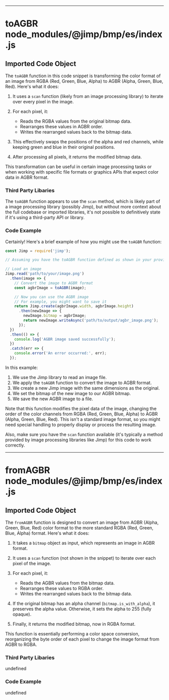 

  

  
---
# toAGBR node_modules/@jimp/bmp/es/index.js
## Imported Code Object
The `toAGBR` function in this code snippet is transforming the color format of an image from RGBA (Red, Green, Blue, Alpha) to AGBR (Alpha, Green, Blue, Red). Here's what it does:

1. It uses a `scan` function (likely from an image processing library) to iterate over every pixel in the image.

2. For each pixel, it:
   - Reads the RGBA values from the original bitmap data.
   - Rearranges these values in AGBR order.
   - Writes the rearranged values back to the bitmap data.

3. This effectively swaps the positions of the alpha and red channels, while keeping green and blue in their original positions.

4. After processing all pixels, it returns the modified bitmap data.

This transformation can be useful in certain image processing tasks or when working with specific file formats or graphics APIs that expect color data in AGBR format.

### Third Party Libaries

The `toAGBR` function appears to use the `scan` method, which is likely part of a image processing library (possibly Jimp), but without more context about the full codebase or imported libraries, it's not possible to definitively state if it's using a third-party API or library.

### Code Example

Certainly! Here's a brief example of how you might use the `toAGBR` function:

```javascript
const Jimp = require('jimp');

// Assuming you have the toAGBR function defined as shown in your provided code

// Load an image
Jimp.read('path/to/your/image.png')
  .then(image => {
    // Convert the image to AGBR format
    const agbrImage = toAGBR(image);

    // Now you can use the AGBR image
    // For example, you might want to save it
    return Jimp.create(agbrImage.width, agbrImage.height)
      .then(newImage => {
        newImage.bitmap = agbrImage;
        return newImage.writeAsync('path/to/output/agbr_image.png');
      });
  })
  .then(() => {
    console.log('AGBR image saved successfully');
  })
  .catch(err => {
    console.error('An error occurred:', err);
  });
```

In this example:

1. We use the Jimp library to read an image file.
2. We apply the `toAGBR` function to convert the image to AGBR format.
3. We create a new Jimp image with the same dimensions as the original.
4. We set the bitmap of the new image to our AGBR bitmap.
5. We save the new AGBR image to a file.

Note that this function modifies the pixel data of the image, changing the order of the color channels from RGBA (Red, Green, Blue, Alpha) to AGBR (Alpha, Green, Blue, Red). This isn't a standard image format, so you might need special handling to properly display or process the resulting image.

Also, make sure you have the `scan` function available (it's typically a method provided by image processing libraries like Jimp) for this code to work correctly.

---
# fromAGBR node_modules/@jimp/bmp/es/index.js
## Imported Code Object
The `fromAGBR` function is designed to convert an image from AGBR (Alpha, Green, Blue, Red) color format to the more standard RGBA (Red, Green, Blue, Alpha) format. Here's what it does:

1. It takes a `bitmap` object as input, which represents an image in AGBR format.

2. It uses a `scan` function (not shown in the snippet) to iterate over each pixel of the image.

3. For each pixel, it:
   - Reads the AGBR values from the bitmap data.
   - Rearranges these values to RGBA order.
   - Writes the rearranged values back to the bitmap data.

4. If the original bitmap has an alpha channel (`bitmap.is_with_alpha`), it preserves the alpha value. Otherwise, it sets the alpha to 255 (fully opaque).

5. Finally, it returns the modified bitmap, now in RGBA format.

This function is essentially performing a color space conversion, reorganizing the byte order of each pixel to change the image format from AGBR to RGBA.

### Third Party Libaries

undefined

### Code Example

undefined


  